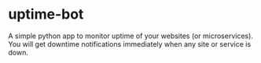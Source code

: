 # uptime-bot
A simple python app to monitor uptime of your websites (or microservices). You will get downtime notifications immediately when any site or service is down.
